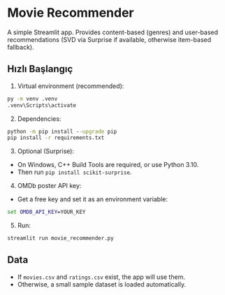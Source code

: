 # Movie Recommender

A simple Streamlit app. Provides content-based (genres) and user-based recommendations (SVD via Surprise if available, otherwise item-based fallback).

## Hızlı Başlangıç

1) Virtual environment (recommended):

```cmd
py -m venv .venv
.venv\Scripts\activate
```

2) Dependencies:

```cmd
python -m pip install --upgrade pip
pip install -r requirements.txt
```

3) Optional (Surprise):
- On Windows, C++ Build Tools are required, or use Python 3.10.
- Then run `pip install scikit-surprise`.

4) OMDb poster API key:
- Get a free key and set it as an environment variable:
```cmd
set OMDB_API_KEY=YOUR_KEY
```

5) Run:

```cmd
streamlit run movie_recommender.py
```

## Data
- If `movies.csv` and `ratings.csv` exist, the app will use them.
- Otherwise, a small sample dataset is loaded automatically.
